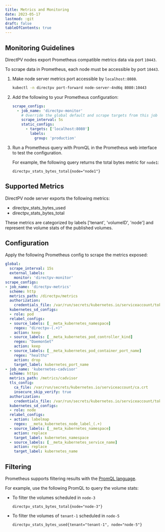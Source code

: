 ```yaml
---
title: Metrics and Monitoring
date: 2023-05-17
lastmod: :git
draft: false
tableOfContents: true
---
```


## Monitoring Guidelines

DirectPV nodes export Prometheus compatible metrics data via port `10443`. 

To scrape data in Prometheus, each node must be accessible by port `10443`. 

1. Make node server metrics port accessible by `localhost:8080`.
   
   ```sh {.copy}
   kubectl -n directpv port-forward node-server-4nd6q 8080:10443
   ```

2. Add the following to your Prometheus configuration:

   ```yaml {.copy}
   scrape_configs:
     - job_name: 'directpv-monitor'
       # Override the global default and scrape targets from this job every 5 seconds.
       scrape_interval: 5s
       static_configs:
         - targets: ['localhost:8080']
           labels:
             group: 'production'
   ```

3. Run a Prometheus query with PromQL in the Prometheus web interface to test the configuration.
  
   For example, the following query returns the total bytes metric for `node1`:

   ```promQL {.copy}
   directpv_stats_bytes_total{node="node1"}
   ```

## Supported Metrics

DirectPV node server exports the following metrics:

- directpv_stats_bytes_used
- directpv_stats_bytes_total

These metrics are categorized by labels ['tenant', 'volumeID', 'node'] and represent the volume stats of the published volumes.

## Configuration

Apply the following Prometheus config to scrape the metrics exposed:

```yaml {.copy}
global:
  scrape_interval: 15s
  external_labels:
    monitor: 'directpv-monitor'
scrape_configs:
- job_name: 'directpv-metrics'
  scheme: http
  metrics_path: /directpv/metrics
  authorization:
    credentials_file: /var/run/secrets/kubernetes.io/serviceaccount/token
  kubernetes_sd_configs:
  - role: pod
  relabel_configs:
  - source_labels: [__meta_kubernetes_namespace]
    regex: "directpv-(.+)"
    action: keep
  - source_labels: [__meta_kubernetes_pod_controller_kind]
    regex: "DaemonSet"
    action: keep
  - source_labels: [__meta_kubernetes_pod_container_port_name]
    regex: "healthz"
    action: drop
    target_label: kubernetes_port_name
- job_name: 'kubernetes-cadvisor'
  scheme: https
  metrics_path: /metrics/cadvisor
  tls_config:
    ca_file: /var/run/secrets/kubernetes.io/serviceaccount/ca.crt
    insecure_skip_verify: true
  authorization:
    credentials_file: /var/run/secrets/kubernetes.io/serviceaccount/token
  kubernetes_sd_configs:
  - role: node
  relabel_configs:
  - action: labelmap
    regex: __meta_kubernetes_node_label_(.+)
  - source_labels: [__meta_kubernetes_namespace]
    action: replace
    target_label: kubernetes_namespace
  - source_labels: [__meta_kubernetes_service_name]
    action: replace
    target_label: kubernetes_name
```

## Filtering

Prometheus supports filtering results with the [PromQL language](https://prometheus.io/docs/prometheus/latest/querying/basics/).

For example, use the following PromQL to query the volume stats:

- To filter the volumes scheduled in `node-3`

  ```promql
  directpv_stats_bytes_total{node="node-3"}
  ```

- To filter the volumes of `tenant-1` scheduled in `node-5`

  ```promql
  directpv_stats_bytes_used{tenant="tenant-1", node="node-5"}
  ```
